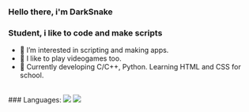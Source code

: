 ### Hello there, i'm DarkSnake ###

### Student, i like to code and make scripts ###
- 👀 I’m interested in scripting and making apps.
- 🌱 I like to play videogames too.
- 👾 Currently developing C/C++, Python. Learning HTML and CSS for school.

<br />
### Languages:
<img src="https://camo.githubusercontent.com/a71f1a20d58a3506dd5f32dcb31461bd5102a0bd33dbf49db9195c589eaca8d7/68747470733a2f2f696d672e736869656c64732e696f2f62616467652f707974686f6e2532302d2532333134333534432e7376673f267374796c653d666f722d7468652d6261646765266c6f676f3d707974686f6e266c6f676f436f6c6f723d7768697465"/>
<img src ="https://camo.githubusercontent.com/0d3ae99a9dcced770f5a2e6d2395999c121d9975f3f1816ee3b3902a3c8e6a92/68747470733a2f2f696d672e736869656c64732e696f2f62616467652f632b2b2532302d2532333030353939432e7376673f267374796c653d666f722d7468652d6261646765266c6f676f3d63253242253242266f676f436f6c6f723d7768697465"/>


<!---
darksnakepy/darksnakepy is a ✨ special ✨ repository because its `README.md` (this file) appears on your GitHub profile.
You can click the Preview link to take a look at your changes.
--->
